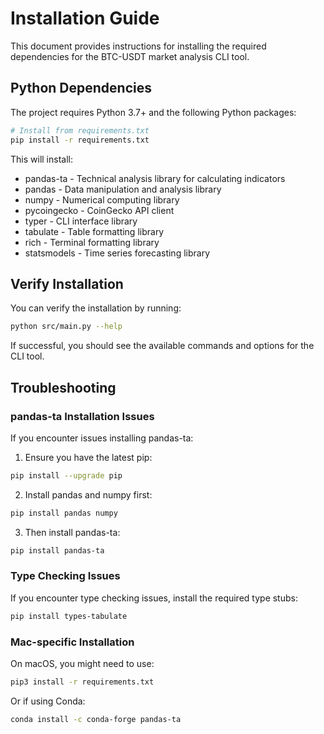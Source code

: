 # Installation Guide

This document provides instructions for installing the required dependencies for the BTC-USDT market analysis CLI tool.

## Python Dependencies

The project requires Python 3.7+ and the following Python packages:

```bash
# Install from requirements.txt
pip install -r requirements.txt
```

This will install:
- pandas-ta - Technical analysis library for calculating indicators
- pandas - Data manipulation and analysis library
- numpy - Numerical computing library
- pycoingecko - CoinGecko API client
- typer - CLI interface library
- tabulate - Table formatting library
- rich - Terminal formatting library
- statsmodels - Time series forecasting library

## Verify Installation

You can verify the installation by running:

```bash
python src/main.py --help
```

If successful, you should see the available commands and options for the CLI tool.

## Troubleshooting

### pandas-ta Installation Issues

If you encounter issues installing pandas-ta:

1. Ensure you have the latest pip:
```bash
pip install --upgrade pip
```

2. Install pandas and numpy first:
```bash
pip install pandas numpy
```

3. Then install pandas-ta:
```bash
pip install pandas-ta
```

### Type Checking Issues

If you encounter type checking issues, install the required type stubs:

```bash
pip install types-tabulate
```

### Mac-specific Installation

On macOS, you might need to use:

```bash
pip3 install -r requirements.txt
```

Or if using Conda:

```bash
conda install -c conda-forge pandas-ta
``` 